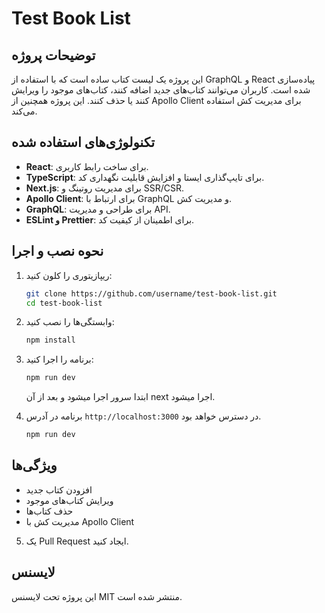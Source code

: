 # Test Book List

## توضیحات پروژه

این پروژه یک لیست کتاب ساده است که با استفاده از GraphQL و React پیاده‌سازی شده است. کاربران می‌توانند کتاب‌های جدید اضافه کنند، کتاب‌های موجود را ویرایش کنند یا حذف کنند. این پروژه همچنین از Apollo Client برای مدیریت کش استفاده می‌کند.

## تکنولوژی‌های استفاده شده

- **React**: برای ساخت رابط کاربری.
- **TypeScript**: برای تایپ‌گذاری ایستا و افزایش قابلیت نگهداری کد.
- **Next.js**: برای مدیریت روتینگ و SSR/CSR.
- **Apollo Client**: برای ارتباط با GraphQL و مدیریت کش.
- **GraphQL**: برای طراحی و مدیریت API.
- **ESLint و Prettier**: برای اطمینان از کیفیت کد.

## نحوه نصب و اجرا

1. ریپازیتوری را کلون کنید:

   ```bash
   git clone https://github.com/username/test-book-list.git
   cd test-book-list
   ```

2. وابستگی‌ها را نصب کنید:

   ```bash
   npm install
   ```

3. برنامه را اجرا کنید:

   ```bash
   npm run dev
   ```
   ابتدا سرور اجرا میشود و بعد از آن next اجرا میشود.

5. برنامه در آدرس `http://localhost:3000` در دسترس خواهد بود.

   ```bash
   npm run dev
   ```




## ویژگی‌ها

- افزودن کتاب جدید
- ویرایش کتاب‌های موجود
- حذف کتاب‌ها
- مدیریت کش با Apollo Client

5. یک Pull Request ایجاد کنید.

## لایسنس

این پروژه تحت لایسنس MIT منتشر شده است.

